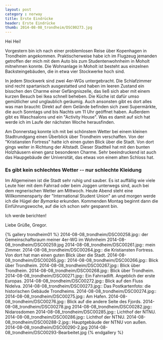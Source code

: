 ```yaml
---
layout: post
category : norway
title: Erste Eindrücke
header: Erste Eindrücke
thumb: 2014-08-08_trondheim/DSC00273.jpg
---
```


Hei Hei!

Vorgestern bin ich nach einer problemlosen Reise über Kopenhagen in Trondheim angekommen. Praktischerweise habe ich im Flugzeug jemanden getroffen der mich mit dem Auto bis zum Studentenwohnheim in Moholt mitnehmen konnte. Die Wohnanlage in Moholt ist besteht aus einzelnen Backsteingebäuden, die in etwa vier Stockwerke hoch sind.
<!--more-->
In jedem Stockwerk sind zwei 4er-WGs untergebracht. Die Schlafzimmer sind recht spartanisch ausgestatted und haben im leeren Zustand ein bisschen den
Charme einer Gefängniszelle, das ließ sich aber mit einem kurzen Besuch bei Ikea schnell beheben. Die Küche ist dafür umso gemütlicher und unglaublich geräumig. Auch ansonsten gibt es dort alles was man braucht: Direkt auf dem Gelände befinden sich zwei Supermärkte, die auch Sonntags und bis Nachts um 11 Uhr geöffnet haben. Außerdem gibt es Waschsalons und ein "Activity House". Was es damit auf sich hat werde ich im Laufe der nächsten Woche herausfinden. 

Am Donnerstag konnte ich mit bei schönstem Wetter bei einem kleinen Stadtrundgang einen Überblick über Trondheim verschaffen. Von der "Kristiansten Fortress" hatte ich einen guten Blick über die Stadt. Von dort gings weiter in Richtung der Altstadt. Dieser Stadtteil hat mit den bunten Holzhäusern einen ganz besonderen Charme. Sehr beeindruckend ist auch das Haupgebäude der Universität, das etwas von einem alten Schloss hat. 

### Es gibt kein schlechtes Wetter -- nur schlechte Kleidung
Im Allgemeinen ist die Stadt sehr ruhig und sauber. Es ist auffällig wie viele Leute hier mit dem Fahrrad oder beim Joggen unterwegs sind, auch bei dem regnerischen Wetter am Mittwoch. Heute Abend steht eine Willkommensparty der "International Student Union" an und morgen werde ich die Hügel der *Bymarka* erkunden. Kommenden Montag beginnt dann die Einführungswoche, auf die ich schon sehr gespannt bin. 

Ich werde berichten!

Liebe Grüße, 
Gregor. 

{% gallery trondheim01 %}
2014-08-08_trondheim/DSC00258.jpg:: der Gemeinschaftsraum meiner 4er-WG im Wohnheim
2014-08-08_trondheim/DSC00259.jpg
2014-08-08_trondheim/DSC00261.jpg:: mein Zimmer. 
2014-08-08_trondheim/DSC00264.jpg:: die Kristiansten Fortress. Von dort hat man einen guten Blick über die Stadt.
2014-08-08_trondheim/DSC00265.jpg:: 
2014-08-08_trondheim/DSC00266.jpg:: Blick über Trondheim. 
2014-08-08_trondheim/DSC00267.jpg:: Blick über Trondheim.
2014-08-08_trondheim/DSC00268.jpg:: Blick über Trondheim.
2014-08-08_trondheim/DSC00271.jpg:: Ein Fahrradlift. Angeblich der erste Europas.
2014-08-08_trondheim/DSC00272.jpg::   Blick auf den Fluss Nidelva.
2014-08-08_trondheim/DSC00273.jpg:: Das Postkartenfoto: die historischen Gebäude Trondheims.
2014-08-08_trondheim/DSC00274.jpg:: 
2014-08-08_trondheim/DSC00275.jpg:: Am Hafen.
2014-08-08_trondheim/DSC00276.jpg::  Blick auf die andere Seite des Fjords. 
2014-08-08_trondheim/DSC00278.jpg
2014-08-08_trondheim/DSC00282.jpg:: Nidarosdomen
2014-08-08_trondheim/DSC00285.jpg:: Lichthof der NTNU. 
2014-08-08_trondheim/DSC00286.jpg:: Lichthof der NTNU.
2014-08-08_trondheim/DSC00288-2.jpg:: Hauptgebäude der NTNU von außen. 
2014-08-08_trondheim/DSC00290-2.jpg
2014-08-08_trondheim/DSC00293-Bearbeitet.jpg
{% endgallery %}
